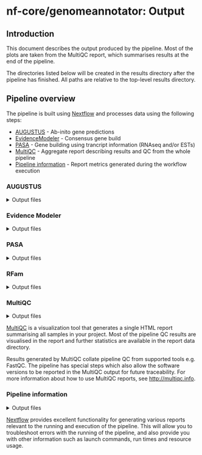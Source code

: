 # nf-core/genomeannotator: Output

## Introduction

This document describes the output produced by the pipeline. Most of the plots are taken from the MultiQC report, which summarises results at the end of the pipeline.

The directories listed below will be created in the results directory after the pipeline has finished. All paths are relative to the top-level results directory.

## Pipeline overview

The pipeline is built using [Nextflow](https://www.nextflow.io/) and processes data using the following steps:

* [AUGUSTUS](#augustus) - Ab-inito gene predictions
* [EvidenceModeler](#evidencemodeler) - Consensus gene build
* [PASA](#pasa) - Gene building using trancript information (RNAseq and/or ESTs)
* [MultiQC](#multiqc) - Aggregate report describing results and QC from the whole pipeline
* [Pipeline information](#pipeline-information) - Report metrics generated during the workflow execution

### AUGUSTUS

<details markdown="1">
<summary>Output files</summary>

* `annotations/augustus`
    * `*.augustus.gff`: The gene build produced by AUGUSTUS in GFF3 format.
    * `*.proteins.fa`: The protein sequences corresponding to the AUGUSTUS gene build. 
    * `*.cdna.fa`: The cDNA sequences corresponding to the AUGUSTUS gene build.
    * `*.cds.fa`: The CDS sequences corresponding to the AUGUSTUS gene build.

</details>

### Evidence Modeler

<details markdown="1">
<summary>Output files</summary>

* `annotations/evm`
   * `*.evm.gff`: The gene build produced by EVM in GFF3 format. 
   * `*.proteins.fa`: The protein sequences corresponding to the EVM gene build.
   * `*.cdna.fa`: The cDNA sequences corresponding to the EVM gene build.
   * `*.cds.fa`: The CDS sequences corresponding to the EVM gene build. 

</details>

### PASA

<details markdown="1">
<summary>Output files</summary>

* `annotations/pasa`
   * `*.pasa.gff`: The gene build produced by PASA in GFF3 format.
   * `*.proteins.fa`: The protein sequences corresponding to the PASA gene build.
   * `*.cdna.fa`: The cDNA sequences corresponding to the PASA gene build.
   * `*.cds.fa`: The CDS sequences corresponding to the PASA gene build.

</details>

### RFam

<details markdown="1">
<summary>Output files</summary>

* `annotations/rfam`
   * `*.rfam.gff`: Non-coding RNA preductions using RFam 14.

</details>

### MultiQC

<details markdown="1">
<summary>Output files</summary>

* `multiqc/`
    * `multiqc_report.html`: a standalone HTML file that can be viewed in your web browser.
    * `multiqc_data/`: directory containing parsed statistics from the different tools used in the pipeline.
    * `multiqc_plots/`: directory containing static images from the report in various formats.

</details>

[MultiQC](http://multiqc.info) is a visualization tool that generates a single HTML report summarising all samples in your project. Most of the pipeline QC results are visualised in the report and further statistics are available in the report data directory.

Results generated by MultiQC collate pipeline QC from supported tools e.g. FastQC. The pipeline has special steps which also allow the software versions to be reported in the MultiQC output for future traceability. For more information about how to use MultiQC reports, see <http://multiqc.info>.

### Pipeline information

<details markdown="1">
<summary>Output files</summary>

* `pipeline_info/`
    * Reports generated by Nextflow: `execution_report.html`, `execution_timeline.html`, `execution_trace.txt` and `pipeline_dag.dot`/`pipeline_dag.svg`.
    * Reports generated by the pipeline: `pipeline_report.html`, `pipeline_report.txt` and `software_versions.yml`. The `pipeline_report*` files will only be present if the `--email` / `--email_on_fail` parameter's are used when running the pipeline.
    * Reformatted samplesheet files used as input to the pipeline: `samplesheet.valid.csv`.

</details>

[Nextflow](https://www.nextflow.io/docs/latest/tracing.html) provides excellent functionality for generating various reports relevant to the running and execution of the pipeline. This will allow you to troubleshoot errors with the running of the pipeline, and also provide you with other information such as launch commands, run times and resource usage.
